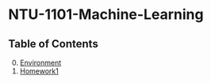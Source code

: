 # NTU-1101-Machine-Learning


## Table of Contents
<!--ts-->
   0. [Environment](https://github.com/firejetz/NTU-1102-Machine-Learning/blob/main/README.md#Environment)
   1. [Homework1](https://github.com/firejetz/NTU-1102-Machine-Learning/blob/main/README.md#Homework1)
<!--te-->
